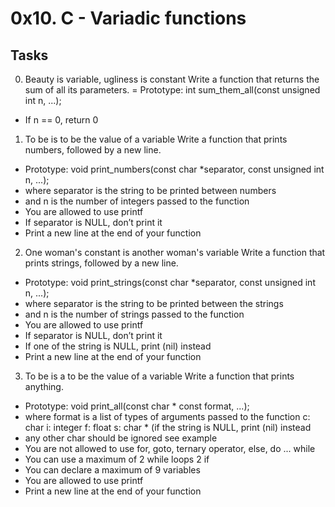 # 0x10. C - Variadic functions
## Tasks
0. Beauty is variable, ugliness is constant
Write a function that returns the sum of all its parameters.
= Prototype: int sum_them_all(const unsigned int n, ...);
- If n == 0, return 0
1. To be is to be the value of a variable
Write a function that prints numbers, followed by a new line.
- Prototype: void print_numbers(const char *separator, const unsigned int n, ...);
- where separator is the string to be printed between numbers
- and n is the number of integers passed to the function
- You are allowed to use printf
- If separator is NULL, don’t print it
- Print a new line at the end of your function
2. One woman's constant is another woman's variable
Write a function that prints strings, followed by a new line.
- Prototype: void print_strings(const char *separator, const unsigned int n, ...);
- where separator is the string to be printed between the strings
- and n is the number of strings passed to the function
- You are allowed to use printf
- If separator is NULL, don’t print it
-  If one of the string is NULL, print (nil) instead
- Print a new line at the end of your function
3. To be is a to be the value of a variable
Write a function that prints anything.
- Prototype: void print_all(const char * const format, ...);
- where format is a list of types of arguments passed to the function
c: char
i: integer
f: float
s: char * (if the string is NULL, print (nil) instead
- any other char should be ignored
see example
- You are not allowed to use for, goto, ternary operator, else, do ... while
- You can use a maximum of
2 while loops
2 if
- You can declare a maximum of 9 variables
- You are allowed to use printf
- Print a new line at the end of your function
